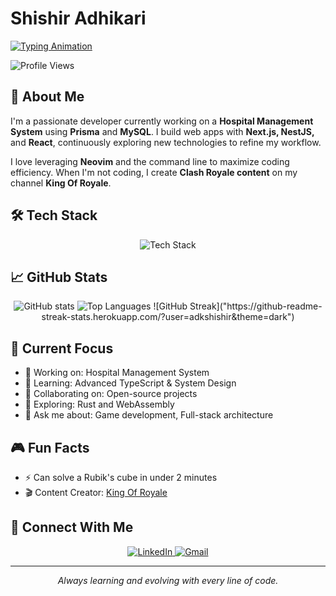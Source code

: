 # Shishir Adhikari

[![Typing Animation](https://readme-typing-svg.demolab.com?font=Fira+Code&weight=600&size=28&duration=3000&pause=1000&color=22D3EE&center=true&vCenter=true&width=500&lines=Hey+there!+I'm+Shishir+Adhikari;Full-Stack+Developer;Open-Source+Enthusiast;Clash+Royale+Creator)](https://github.com/adkshishir)

![Profile Views](https://komarev.com/ghpvc/?username=adkshishir&color=blueviolet)

## 🚀 About Me

I'm a passionate developer currently working on a **Hospital Management System** using **Prisma** and **MySQL**. I build web apps with **Next.js, NestJS,** and **React**, continuously exploring new technologies to refine my workflow.

I love leveraging **Neovim** and the command line to maximize coding efficiency. When I'm not coding, I create **Clash Royale content** on my channel **King Of Royale**.

## 🛠 Tech Stack

<div align="center">
  <img src="https://skillicons.dev/icons?i=mysql,express,react,nodejs,c,cpp,cs,html,css,js,typescript,nextjs,nestjs,prisma,tailwind&theme=dark" alt="Tech Stack" />
</div>

## 📈 GitHub Stats

<div align="center">
  <picture>
    <source 
      srcset="https://github-readme-stats.vercel.app/api?username=adkshishir&show_icons=true&theme=dark&include_all_commits=true&count_private=true"
      media="(prefers-color-scheme: dark)"
    />
    <img src="https://github-readme-stats.vercel.app/api?username=adkshishir&show_icons=true&theme=dark&include_all_commits=true&count_private=true" alt="GitHub stats" />
  </picture>

  <picture>
    <source 
      srcset="https://github-readme-stats.vercel.app/api/top-langs/?username=adkshishir&layout=compact&langs_count=8&theme=dark"
      media="(prefers-color-scheme: dark)"
    />
    <img src="https://github-readme-stats.vercel.app/api/top-langs/?username=adkshishir&layout=compact&langs_count=8&theme=dark" alt="Top Languages" />
  </picture>

  <picture>
    <source 
      srcset="https://github-readme-streak-stats.herokuapp.com/?user=adkshishir&theme=dark"
      media="(prefers-color-scheme: dark)"
    />
   ![GitHub Streak]("https://github-readme-streak-stats.herokuapp.com/?user=adkshishir&theme=dark")
  </picture>
</div>

## 🚀 Current Focus

- 🔭 Working on: Hospital Management System
- 🌱 Learning: Advanced TypeScript & System Design
- 👯 Collaborating on: Open-source projects
- 🤔 Exploring: Rust and WebAssembly
- 💬 Ask me about: Game development, Full-stack architecture

## 🎮 Fun Facts

- ⚡ Can solve a Rubik's cube in under 2 minutes
- 🎬 Content Creator: [King Of Royale](https://youtube.com/@king-of-royale)

## 🤝 Connect With Me

<div align="center">
  <a href="https://linkedin.com/in/shishir-adhikari-0b1b3b1b9/">
    <img src="https://img.shields.io/badge/LinkedIn-0077B5?style=for-the-badge&logo=linkedin&logoColor=white" alt="LinkedIn" />
  </a>
  <a href="mailto:adhikarishishir55@gmail.com">
    <img src="https://img.shields.io/badge/Gmail-D14836?style=for-the-badge&logo=gmail&logoColor=white" alt="Gmail" />
  </a>
</div>

---

<p align="center">
  <i>Always learning and evolving with every line of code.</i>
</p>
